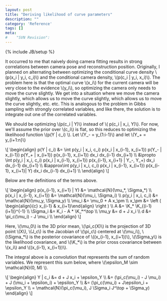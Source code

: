 ```yaml
---
layout: post
title: "Deriving likelihood of curve parameters"
description: ""
category: 'Reference'
tags: []
meta: 
#    "SVN Revision": 
---
```

{% include JB/setup %}

It occurred to me that naively doing camera fitting results in strong correlations between camera pose and reconstruction position.  Originally, I planned on alternating between optimizing the conditional curve density \\(p(x\_i | y\_i, c\_i)\\)  and the conditional camera density, \\(p(c\_i | y\_i, x\_i)\\).  The problem here is that the optimal curve \\(x\_i\\) for the current camera will be very close to the evidence \\(y_i\\), so optimizing the camera only needs to move the curve slightly.  We get into a situation where we move the camera slightly, which allows us to move the curve slightly, which allows us to move the curve slightly, etc. etc.  This is analogous to the problem in Gibbs sampling with strongly correlated variables, and like there, the solution is to integrate out one of the correlated variables.

We should be optimizing \\(p(c\_i | Y)\\) instead of \\( p(c\_i | x\_i, Y)\\).  For now, we'll assume the prior over \\(c\_i\\) is flat, so this reduces to optimizing the likelihood function \\(p(Y | c\_i) \\).  Let \\(Y_- = y_{1:i-1}\\) and let \\(Y_+ = y_{i+1:n}\\)  

<div>
\[
  \begin{align}
    p(Y | c_i) &= \int p(y_i | x_i, c_i) p(x_i | x_{i-1}, x_{i+1}) p(Y_- | x_{i-1}) p(Y_+ | x_{i+1}) p(x_{i-1}, x_{i+1}) dx_i dx_{i-1} dx_{i+1} \\
    &\propto \int p(y_i | x_i, c_i) p(x_i | x_{i-1}, x_{i+1}) p(x_{i-1}, x_{i+1} | Y_-, Y_+) dx_i dx_{i-1} dx_{i+1} \\
    &\approx\int p(y_i | x_i, c_i) p(x_i | x_{i-1}, x_{i+1}) p(x_{i-1}, x_{i+1}| Y)  dx_i dx_{i-1} dx_{i+1} \\
  \end{align}
\]
</div>

Below are the definitions of the terms above.

<div>
\[
\begin{align}
    p(x_{i-1}, x_{i+1} | Y) &= \mathcal{N}(\mu_*, \Sigma_*) \\
    p(x_i | x_{i-1}, x_{i+1}) &= \mathcal{N}(\mu_i, \Sigma_i) \\
    p(y_i | x_i, c_i) &= \mathcal{N}(\mu_y, \Sigma_y) \\
    \mu_i &= \mu_0 + A x_\pm \\
    x_\pm &= \left ( \begin{align}{c} x_{i-1} & x_{i+1}\end{align} \right ) \\
    A &= \K_* \K_{(i-1)(i+1)}^{-1}  \\
    \Sigma_i &= K_i - A * \K_*^\top \\
    \mu_y &= d + J x_i \\
    d &= \pi_c(\mu_i) - J \mu_i \\
\end{align}
\]
</div>

Here, \\(\mu_0\\) is the 3D prior mean, \\(\pi\_c(X)\\) is the projection of 3D point \\(X\\),  \\(J\_c\\) is the Jacobian of \\(\pi\_c\\) centered at \\(\mu\_i\\), \\(\Sigma\_\*\\) is the posterior covariance of \\((x\_{i-1}, x\_{i+1})\\), \\(\Sigma\_y\\) is the likelihood covariance, and \\(\K\_\*\\) is the prior cross covariance between \\(x\_i\\) and \\((x\_{i-1}, x\_{i+1})\\).

The integral above is a convolution that represents the sum of random variables.  We represent this sum below, where \\(\epsilon_M \sim \mathcal{N}(0, M) \\).

<div>
\[
  \begin{align}
    Y | c_i &= d + J x_i + \epsilon_Y \\
            &= (\pi_c(\mu_i) - J \mu_i) + J (\mu_i + \epsilon_i) + \epsilon_Y \\
            &= (\pi_c(\mu_i) + J\epsilon_i + \epsilon_Y \\
            = \mathcal{N}(\pi_c(\mu_i), J \Sigma_i J^\top + \Sigma_y)
  \end{align}
\]
</div>
